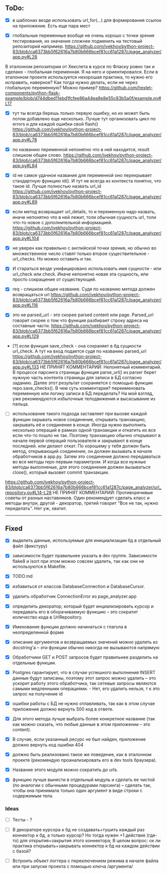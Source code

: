 ## ToDo:


- [x] в шаблонах везде использовать url_for(...) для формирования ссылок на приложение. Есть еще пара мест


- [x] глобальные переменные вообще не очень хорошо с точки зрения тестирования, их значение сложнее подменить на тестовый репозиторий например. 
https://github.com/ivekhov/python-project-83/blob/ca6373bb5f62616a7b80b666bcef81cc61a1287c/page_analyzer/app.py#L28

В эталонном репозитории от Хекслета в курсе по Фласку ровно так и сделано - глобальная переменная. Я на него и ориентировался. Если в эталонном проекте используется нехорошая практика, то нужно его исправить, наверное? Как тогда нужно делать, если не через глобальную переменную? Можно пример? 
https://github.com/hexlet-components/python-flask-example/blob/d744dbed11ebd1fcfee86a44ea8e8e55c83b5a0f/example.py#L17


- [x] тут ты всегда берешь только первую ошибку, но их может быть потом добавлено еще несколько. Лучше тут организовать цикл по errors и для каждой ошибки свой flash()
https://github.com/ivekhov/python-project-83/blob/ca6373bb5f62616a7b80b666bcef81cc61a1287c/page_analyzer/app.py#L78

- [x] по названию переменной непонятно что в ней находится, result слишком общее слово.
https://github.com/ivekhov/python-project-83/blob/ca6373bb5f62616a7b80b666bcef81cc61a1287c/page_analyzer/app.py#L84


- [x] id не самое удачное название для переменной оно перекрывает стандартную функцию id(). И тут не всегда из контекста понятно, что такое id. Лучше полностью назвать url_id
https://github.com/ivekhov/python-project-83/blob/ca6373bb5f62616a7b80b666bcef81cc61a1287c/page_analyzer/app.py#L89


- [x] если метод возвращает url_details, то и переменную надо назвать, иначе непонятно что в ней лежит, толи обычная сущность url, толи что-то новое с дополнительной информацией.
https://github.com/ivekhov/python-project-83/blob/ca6373bb5f62616a7b80b666bcef81cc61a1287c/page_analyzer/app.py#L104


- [x] не уверен как правильно с английской точки зрения, но обычно во множественное число ставят только второе существительное - url_checks. Но можно оставить и так.

- [x] И стараться везде унифицировано использовать имя сущности - или url_check или check. Иначе непонятно новая эта сущность, или просто сокращение от существующей.

- [x] req - слишком общее название. Судя по названию метода должен возвращаться url
https://github.com/ivekhov/python-project-83/blob/ca6373bb5f62616a7b80b666bcef81cc61a1287c/page_analyzer/app.py#L116

- [x] это не parsed_url - это скорее parsed content или page. Parsed_url говорит скорее о том что функция разбирает строку адреса на составные части.
https://github.com/ivekhov/python-project-83/blob/ca6373bb5f62616a7b80b666bcef81cc61a1287c/page_analyzer/app.py#L129

- [?] если функция save_check - она сохраняет в бд сущности url_check. А тут на вход подается судя по названию parsed_url
https://github.com/ivekhov/python-project-83/blob/ca6373bb5f62616a7b80b666bcef81cc61a1287c/page_analyzer/app.py#L133
НЕ ПРИНЯТ КОММЕНТАРИЙ: 
Непонятный комментарий. В процессе парсинга страницы функция parse_url() из parser берет нужную часть контента страницы для записи в БД согласно заданию. Далее этот результат сохраняется с помощью функции repo.save_checks(). В чем суть комментария? переименовать переменную или логику записи в БД переделать? На мой взгляд, уже рекомендуются избыточные телодвижения и высасывание из пальца. 

- [ ] использование такого подхода заставляет при вызове каждой функции окрывать новое соединение, открывать транзакцию, закрывать её и соединение в конце.
Иногда нужно выполнить несколько операций в рамках одной транзакции и откатить их все если что-то пошло не так. Поэтому транзакцию обычно открывают в начале первой операций пользователя и закрывают в конце последней. или делают откат.
По хорошему у тебя должен быть метод, открывающий соединение, он должен вызывать в начале обработчиков в app.py. Затем это соединение должно передаваться во все методы repo первым параметром. И когда все нужные методы выполненые, для этого соединения должен вызываться close(), который вызовет commit транзакции.

https://github.com/ivekhov/python-project-83/blob/ca6373bb5f62616a7b80b666bcef81cc61a1287c/page_analyzer/url_repository.py#L14-L28
НЕ ПРИНЯТ КОММЕНТАРИЙ: 
Противоречивые советы от разных наставников. Один рекомендует сделать класс и методы внутри, другой - декоратор, третий говорит "Все не так, нужно переделать". Нет уж, хватит.







---------


## Fixed 

- [x] выделить данные, используемые для инициализации бд в отдельный файл (фикстуру)

- [x] зависимости будет правильнее указать в dev группе. Зависимости flake8 и isort при этом можно совсем удалить, так как они не используются в Makefile.

- [x] TODO.md 

- [x] избавиться от классов DatabaseConnection и DatabaseCursor.

- [x] удалить обработчик ConnectionError из page_analyzer.app

- [x] определить декоратор, который будет инциализировать курсор и передавать его в оборачиваемую функцию – это сократит количество кода в UrlRepository.

- [x] Именование функции должно начинаться с глагола в неопределенной форме

- [x] описание аргументов и возвращаемых значений можно удалить из docstring'а – эти функции обычно никогда не вызываются напрямую

- [x] Обработчики GET и POST запросов будет правильнее разделить на отдельные функции.

- [x] Postgres гарантирует, что в случае успешного выполнения INSERT данные будут записаны, поэтому этот запрос можно удалить – это ускорит работу этого обработчика, так сетевые запросы являются самыми медленными операциями. - Нет, его удалить нельзя, т к это запрос на получение id

- [x] ошибки работы с БД не нужно отлавливать, так как в этом случае приложение должно вернуть 500 код в ответе.

- [x] Для этого метода лучше выбрать более конкретное название (так как можно сказать, что любые данные в этом приложении – это content).

- [x] В случае, если указанный ресурс не был найден, приложение должно вернуть код ошибки 404

- [x] должно быть реализовано такое же поведение, как в эталонном проекте (рекомендую проанализировать его в dev tools браузера).

- [x] Название этого модуля можно сократить до urls.

- [x] функцию лучше вынести в отдельный модуль и сделать ее чистой (по аналогии с обычными процедурами парсинга) – сделать так, чтобы она принимала только один аргумент в виде строки с содержимым тела.


### Ideas 

- [ ] Тесты - ? 

- [ ] В декораторе курсора к бд не создавать+тушить каждый раз коннектор к бд, а только курсор? Но тогда нужен +1 действие (где-то) для открытия+закрытия этого коннектора; В целом вопрос: ок ли практика открывать+закрывать коннектор к бд на каждом действии с базой? 

- [ ] Встроить объект логгера с переключением режима в начале файла или при запуске проекта c помощью ключа /аргумента/ 


